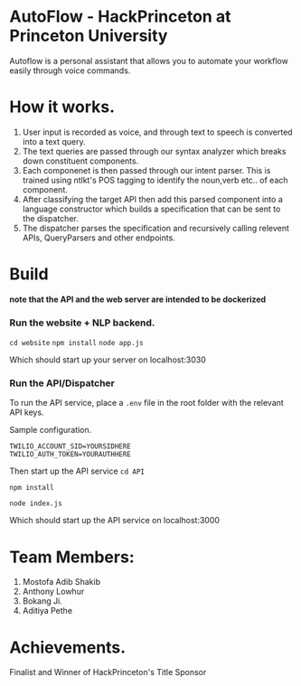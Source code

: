 # AutoFlow - HackPrinceton  at Princeton University

Autoflow is a personal assistant that allows you to automate your workflow easily through voice commands. 

# How it works.

1. User input is recorded as voice, and through text to speech is converted into a text query.
2. The text queries are passed through our syntax analyzer which breaks down constituent components.
3. Each componenet is then passed through our intent parser. This is trained using ntlkt's POS tagging to identify the noun,verb etc.. of each component. 
4. After classifying the target API then add this parsed component into a language constructor which builds a specification that can be sent to the dispatcher.
5. The dispatcher parses the specification and recursively calling relevent APIs, QueryParsers and other endpoints.

# Build 

**note that the API and the web server are intended to be dockerized**


### Run the website + NLP backend.

`cd website` 
`npm install`
`node app.js`

Which should start up your server on localhost:3030

### Run the API/Dispatcher

To run the API service, place a `.env` file in the root folder with the relevant API keys. 

Sample configuration.

```
TWILIO_ACCOUNT_SID=YOURSIDHERE
TWILIO_AUTH_TOKEN=YOURAUTHHERE
```

Then start up the API service 
`cd API`

`npm install`

`node index.js`

Which should start up the API service on localhost:3000


# Team Members:
1. Mostofa Adib Shakib
2. Anthony Lowhur
3. Bokang Ji.
4. Aditiya Pethe

# Achievements.

Finalist and Winner of HackPrinceton's Title Sponsor
